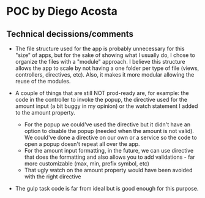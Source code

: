 # POC by Diego Acosta

## Technical decissions/comments

- The file structure used for the app is probably unnecessary for this "size" of apps, but for the sake of showing what I usually do, I chose to organize the files with a "module" approach. I believe this structure allows the app to scale by not having a one folder per type of file (views, controllers, directives, etc). Also, it makes it more modular allowing the reuse of the modules.

- A couple of things that are still NOT prod-ready are, for example: the code in the controller to invoke the popup, the directive used for the amount input (a bit buggy in my opinion) or the watch statement I added to the amount property. 
    - For the popup we could've used the directive but it didn't have an option to disable the popup (needed when the amount is not valid). We could've done a directive on our own or a service so the code to open a popup doesn't repeat all over the app.
    - For the amount input formatting, in the future, we can use directive that does the formatting and also allows you to add validations - far more customizable (max, min, prefix symbol, etc)
    - That ugly watch on the amount property would have been avoided with the right directive

- The gulp task code is far from ideal but is good enough for this purpose.